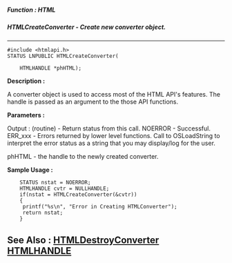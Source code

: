 ##### Function : HTML
##### HTMLCreateConverter - Create new converter object.
---
```
#include <htmlapi.h>
STATUS LNPUBLIC HTMLCreateConverter(

	HTMLHANDLE *phHTML);
```
**Description :**

A converter object is used to access most of the HTML API's features.
 The handle is passed as an argument to the those API functions.


**Parameters :**

Output :
(routine)  -  Return status from this call.
	NOERROR - Successful.
	ERR_xxx - Errors returned by lower level functions.  Call to OSLoadString to interpret the error status as a string that you may display/log for the user.


phHTML  -  the handle to the newly created converter.


**Sample Usage :**
```
	STATUS nstat = NOERROR;
	HTMLHANDLE cvtr = NULLHANDLE;
	if(nstat = HTMLCreateConverter(&cvtr))
	{
	 printf("%s\n", "Error in Creating HTMLConverter");
	 return nstat;
	}
```
**See Also :**
[HTMLDestroyConverter](/reference/Func/HTMLDestroyConverter)
[HTMLHANDLE](/reference/Data/HTMLHANDLE)
---
